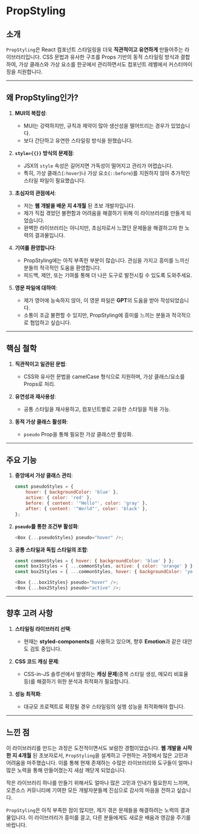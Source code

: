 # **PropStyling**

## **소개**
`PropStyling`은 React 컴포넌트 스타일링을 더욱 **직관적이고 유연하게** 만들어주는 라이브러리입니다. CSS 문법과 유사한 구조를 Props 기반의 동적 스타일링 방식과 결합하여, 가상 클래스와 가상 요소를 한곳에서 관리하면서도 컴포넌트 레벨에서 커스터마이징을 지원합니다.

---

## **왜 PropStyling인가?**

1. **MUI의 복잡성**:
   - MUI는 강력하지만, 규칙과 제약이 많아 생산성을 떨어뜨리는 경우가 있었습니다.
   - 보다 간단하고 유연한 스타일링 방식을 원했습니다.

2. **`style={{}}` 방식의 문제점**:
   - JSX의 `style` 속성은 길어지면 가독성이 떨어지고 관리가 어렵습니다.
   - 특히, 가상 클래스(`:hover`)나 가상 요소(`::before`)를 지원하지 않아 추가적인 스타일 파일이 필요했습니다.

3. **초심자의 관점에서**:
   - 저는 **웹 개발을 배운 지 4개월** 된 초보 개발자입니다.
   - 제가 직접 겪었던 불편함과 어려움을 해결하기 위해 이 라이브러리를 만들게 되었습니다.
   - 완벽한 라이브러리는 아니지만, 초심자로서 느꼈던 문제들을 해결하고자 한 노력의 결과물입니다.

4. **기여를 환영합니다**:
   - PropStyling에는 아직 부족한 부분이 많습니다. 관심을 가지고 흥미를 느끼신 분들의 적극적인 도움을 환영합니다.
   - 피드백, 제안, 또는 기여를 통해 더 나은 도구로 발전시킬 수 있도록 도와주세요.

5. **영문 파일에 대하여**:
   - 제가 영어에 능숙하지 않아, 이 영문 파일은 **GPT**의 도움을 받아 작성되었습니다.
   - 소통이 조금 불편할 수 있지만, PropStyling에 흥미를 느끼는 분들과 적극적으로 협업하고 싶습니다.

---

## **핵심 철학**
1. **직관적이고 일관된 문법**:
   - CSS와 유사한 문법을 camelCase 형식으로 지원하며, 가상 클래스/요소를 Props로 처리.

2. **유연성과 재사용성**:
   - 공통 스타일을 재사용하고, 컴포넌트별로 고유한 스타일을 적용 가능.

3. **동적 가상 클래스 활성화**:
   - `pseudo` Prop을 통해 필요한 가상 클래스만 활성화.

---

## **주요 기능**

1. **중앙에서 가상 클래스 관리**:
   ```javascript
   const pseudoStyles = {
       hover: { backgroundColor: 'blue' },
       active: { color: 'red' },
       before: { content: '"Hello"', color: 'gray' },
       after: { content: '"World"', color: 'black' },
   };
   ```

2. **`pseudo`를 통한 조건부 활성화**:
   ```javascript
   <Box {...pseudoStyles} pseudo="hover" />;
   ```

3. **공통 스타일과 독립 스타일의 조합**:
   ```javascript
   const commonStyles = { hover: { backgroundColor: 'blue' } };
   const box1Styles = { ...commonStyles, active: { color: 'orange' } };
   const box2Styles = { ...commonStyles, hover: { backgroundColor: 'yellow' } };

   <Box {...box1Styles} pseudo="hover" />;
   <Box {...box2Styles} pseudo="active" />;
   ```

---

## **향후 고려 사항**

1. **스타일링 라이브러리 선택**:
   - 현재는 **styled-components**를 사용하고 있으며, 향후 **Emotion**과 같은 대안도 검토 중입니다.

2. **CSS 코드 캐싱 문제**:
   - CSS-in-JS 솔루션에서 발생하는 **캐싱 문제**(중복 스타일 생성, 메모리 비효율 등)를 해결하기 위한 분석과 최적화가 필요합니다.

3. **성능 최적화**:
   - 대규모 프로젝트로 확장될 경우 스타일링의 실행 성능을 최적화해야 합니다.

---

## **느낀 점**
이 라이브러리를 만드는 과정은 도전적이면서도 보람찬 경험이었습니다. **웹 개발을 시작한 지 4개월** 된 초보자로서, `PropStyling`을 설계하고 구현하는 과정에서 많은 고민과 어려움을 마주했습니다. 이를 통해 현재 존재하는 수많은 라이브러리와 도구들이 얼마나 많은 노력을 통해 만들어졌는지 새삼 깨닫게 되었습니다.

작은 라이브러리 하나를 만들기 위해서도 얼마나 많은 고민과 인내가 필요한지 느끼며, 오픈소스 커뮤니티에 기여한 모든 개발자분들께 진심으로 감사의 마음을 전하고 싶습니다.

`PropStyling`은 아직 부족한 점이 많지만, 제가 겪은 문제들을 해결하려는 노력의 결과물입니다. 이 라이브러리가 흥미를 끌고, 다른 분들에게도 새로운 배움과 영감을 주기를 바랍니다.


